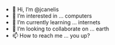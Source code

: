 - 👋 Hi, I’m @jcanelis
- 👀 I’m interested in ... computers
- 🌱 I’m currently learning ... internets
- 💞️ I’m looking to collaborate on ... earth
- 📫 How to reach me ... you up?
